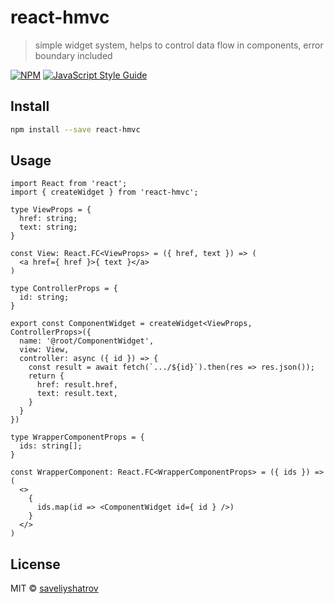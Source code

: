 # react-hmvc

> simple widget system, helps to control data flow in components, error boundary included

[![NPM](https://img.shields.io/npm/v/react-hmvc.svg)](https://www.npmjs.com/package/react-hmvc) [![JavaScript Style Guide](https://img.shields.io/badge/code_style-standard-brightgreen.svg)](https://standardjs.com)

## Install

```bash
npm install --save react-hmvc
```

## Usage

```tsx
import React from 'react';
import { createWidget } from 'react-hmvc';

type ViewProps = {
  href: string;
  text: string;
}

const View: React.FC<ViewProps> = ({ href, text }) => (
  <a href={ href }>{ text }</a>
)

type ControllerProps = {
  id: string;
}

export const ComponentWidget = createWidget<ViewProps, ControllerProps>({
  name: '@root/ComponentWidget',
  view: View,
  controller: async ({ id }) => {
    const result = await fetch(`.../${id}`).then(res => res.json());
    return {
      href: result.href,
      text: result.text,
    }
  }
})

type WrapperComponentProps = {
  ids: string[];
}

const WrapperComponent: React.FC<WrapperComponentProps> = ({ ids }) => (
  <>
    {
      ids.map(id => <ComponentWidget id={ id } />)
    }
  </>
)

```

## License

MIT © [saveliyshatrov](https://github.com/saveliyshatrov)
